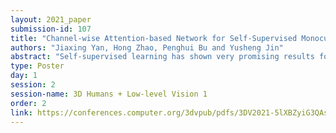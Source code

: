 ```yaml
---
layout: 2021_paper
submission-id: 107
title: "Channel-wise Attention-based Network for Self-Supervised Monocular Depth Estimation"
authors: "Jiaxing Yan, Hong Zhao, Penghui Bu and Yusheng Jin"
abstract: "Self-supervised learning has shown very promising results for monocular depth estimation. Scene structure and local details both are significant clues for high quality depth estimation. Recent works suffer from the lack of explicit modeling of scene structure and proper handling of details inforamtion, which lead to a performance bottleneck and blurry artifacts in predicted results. In this paper, we propose the Channel-wise Attention-based Depth Estimation Network (CADepth-Net) with two effective contributions: 1) The structure perception module employs the self-attention mechanism to capture long-range dependencies and aggregates discriminative features in channel dimensions, explicitly enhances the perception of scene structure, obtains the better scene understanding and robust feature representation. 2) The detail emphasis module re-calibrates channelwise feature maps and selectively emphasizes the informative features, aiming to highlight crucial local details information and fuse different level features more efficiently, which can result in more precise and sharper depth prediction. Furthermore, we validate the effectiveness of our methods and extensive experiments show that our model achieves the state-of-the-art results on the KITTI benchmark and Make3D datasets."
type: Poster
day: 1
session: 2
session-name: 3D Humans + Low-level Vision 1
order: 2
link: https://conferences.computer.org/3dvpub/pdfs/3DV2021-5lXBZyiG3QAsRBKXHIjqU8/268800a464/268800a464.pdf
---
```

